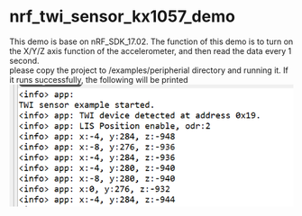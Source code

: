# nrf_twi_sensor_kx1057_demo

This demo is base on nRF_SDK_17.02. The function of this demo is to turn on the X/Y/Z axis function of the accelerometer, and then read the data every 1 second.  
please copy the project to /examples/peripherial directory and running it. 
If it runs successfully, the following will be printed  
![avatar](https://github.com/kkmhogen/nrf_twi_sensor_lis3dh_demo/blob/master/app_running.png?raw=true)
